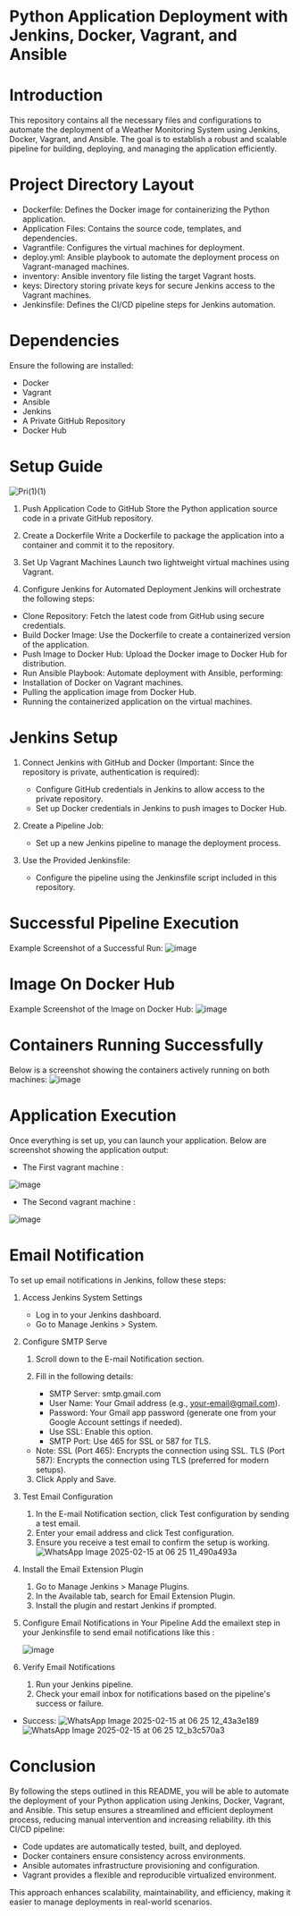 # Python Application Deployment with Jenkins, Docker, Vagrant, and Ansible

# Introduction
This repository contains all the necessary files and configurations to automate the deployment of a Weather Monitoring System using Jenkins, Docker, Vagrant, and Ansible. The goal is to establish a robust and scalable pipeline for building, deploying, and managing the application efficiently.

# Project Directory Layout
- Dockerfile: Defines the Docker image for containerizing the Python application.
- Application Files: Contains the source code, templates, and dependencies.
- Vagrantfile: Configures the virtual machines for deployment.
- deploy.yml: Ansible playbook to automate the deployment process on Vagrant-managed machines.
- inventory: Ansible inventory file listing the target Vagrant hosts.
- keys: Directory storing private keys for secure Jenkins access to the Vagrant machines.
- Jenkinsfile: Defines the CI/CD pipeline steps for Jenkins automation.

# Dependencies 
Ensure the following are installed:
- Docker
- Vagrant
- Ansible
- Jenkins
- A Private GitHub Repository
- Docker Hub

# Setup Guide
![Pri(1)(1)](https://github.com/user-attachments/assets/f3529504-f945-4643-8456-944104f7e32c)


1. Push Application Code to GitHub
Store the Python application source code in a private GitHub repository.

2. Create a Dockerfile
Write a Dockerfile to package the application into a container and commit it to the repository.

3. Set Up Vagrant Machines
Launch two lightweight virtual machines using Vagrant.

4. Configure Jenkins for Automated Deployment
Jenkins will orchestrate the following steps:
- Clone Repository: Fetch the latest code from GitHub using secure credentials.
- Build Docker Image: Use the Dockerfile to create a containerized version of the application.
- Push Image to Docker Hub: Upload the Docker image to Docker Hub for distribution.
- Run Ansible Playbook: Automate deployment with Ansible, performing:
- Installation of Docker on Vagrant machines.
- Pulling the application image from Docker Hub.
- Running the containerized application on the virtual machines.

# Jenkins Setup
1. Connect Jenkins with GitHub and Docker (Important: Since the repository is private, authentication is required):
   
   - Configure GitHub credentials in Jenkins to allow access to the private repository.
   - Set up Docker credentials in Jenkins to push images to Docker Hub.

3. Create a Pipeline Job:

   - Set up a new Jenkins pipeline to manage the deployment process.

4. Use the Provided Jenkinsfile:

   - Configure the pipeline using the Jenkinsfile script included in this repository.

 # Successful Pipeline Execution
 Example Screenshot of a Successful Run:
![image](https://github.com/user-attachments/assets/7b57c610-c2a9-463a-bbc2-eefedfeb3a18)

# Image On Docker Hub 
Example Screenshot of the Image on Docker Hub:
![image](https://github.com/user-attachments/assets/d297376e-3b12-44bd-ab91-8f93a36cdc7c)

# Containers Running Successfully
Below is a screenshot showing the containers actively running on both machines:
![image](https://github.com/user-attachments/assets/51640309-5c7b-4897-8671-7c6648b8c0df)

# Application Execution
Once everything is set up, you can launch your application. Below are screenshot showing the application output:

- The First vagrant machine : 

![image](https://github.com/user-attachments/assets/de386313-d5dd-4d57-9198-c7e9f0ef141a)

- The Second vagrant machine :

![image](https://github.com/user-attachments/assets/af22eac8-12f8-47f9-857f-3c2551683bbb)

# Email Notification
To set up email notifications in Jenkins, follow these steps:

1. Access Jenkins System Settings
   - Log in to your Jenkins dashboard.
   - Go to Manage Jenkins > System.
2. Configure SMTP Serve
    1. Scroll down to the E-mail Notification section.

    2. Fill in the following details:
        - SMTP Server: smtp.gmail.com
        - User Name: Your Gmail address (e.g., your-email@gmail.com).
        - Password: Your Gmail app password (generate one from your Google Account settings if needed).
        - Use SSL: Enable this option.
        - SMTP Port: Use 465 for SSL or 587 for TLS.
   - Note:
    SSL (Port 465): Encrypts the connection using SSL.
    TLS (Port 587): Encrypts the connection using TLS (preferred for modern setups).
   3. Click Apply and Save.
3. Test Email Configuration
    1. In the E-mail Notification section, click Test configuration by sending a test email.
    2. Enter your email address and click Test configuration.
    3. Ensure you receive a test email to confirm the setup is working.
![WhatsApp Image 2025-02-15 at 06 25 11_490a493a](https://github.com/user-attachments/assets/a3b8320c-8758-4459-b03d-b9e6940760e1)

4. Install the Email Extension Plugin
    1. Go to Manage Jenkins > Manage Plugins.
    2. In the Available tab, search for Email Extension Plugin.
    3. Install the plugin and restart Jenkins if prompted.
5. Configure Email Notifications in Your Pipeline
    Add the emailext step in your Jenkinsfile to send email notifications like this :
   
   ![image](https://github.com/user-attachments/assets/a30bbdf6-54eb-4245-bc61-c47eaf0b6978)
7. Verify Email Notifications
    1. Run your Jenkins pipeline.
    2. Check your email inbox for notifications based on the pipeline's success or failure.
       
- Success:
![WhatsApp Image 2025-02-15 at 06 25 12_43a3e189](https://github.com/user-attachments/assets/43c6c750-5880-4ccb-8c81-6a00258e4cdc)
![WhatsApp Image 2025-02-15 at 06 25 12_b3c570a3](https://github.com/user-attachments/assets/bc5533d2-87b1-49d2-93a5-e21c14d9f195)


# Conclusion
By following the steps outlined in this README, you will be able to automate the deployment of your Python application using Jenkins, Docker, Vagrant, and Ansible. This setup ensures a streamlined and efficient deployment process, reducing manual intervention and increasing reliability.
ith this CI/CD pipeline:
- Code updates are automatically tested, built, and deployed.
- Docker containers ensure consistency across environments.
- Ansible automates infrastructure provisioning and configuration.
- Vagrant provides a flexible and reproducible virtualized environment.
  
This approach enhances scalability, maintainability, and efficiency, making it easier to manage deployments in real-world scenarios.
